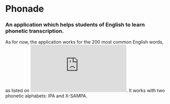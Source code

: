 # Phonade

### An application which helps students of English to learn phonetic transcription.

As for now, the application works for the 200 most common English words, as listed on ![this website](http://www.teacherjoe.us/Vocab200.html). It works with two phonetic alphabets: IPA and X-SAMPA.
